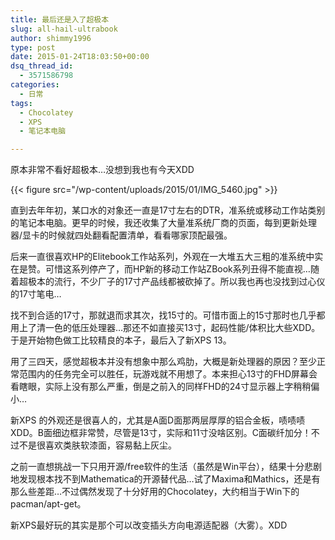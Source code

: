 ```yaml
---
title: 最后还是入了超极本
slug: all-hail-ultrabook
author: shimmy1996
type: post
date: 2015-01-24T18:03:50+00:00
dsq_thread_id:
  - 3571586798
categories:
  - 日常
tags:
  - Chocolatey
  - XPS
  - 笔记本电脑

---
```

原本非常不看好超极本&#8230;没想到我也有今天XDD

{{< figure src="/wp-content/uploads/2015/01/IMG_5460.jpg" >}}

直到去年年初，某口水的对象还一直是17寸左右的DTR，准系统或移动工作站类别的笔记本电脑。更早的时候，我还收集了大量准系统厂商的页面，每到更新处理器/显卡的时候就四处翻看配置清单，看看哪家顶配最强。

后来一直很喜欢HP的Elitebook工作站系列，外观在一大堆五大三粗的准系统中实在是赞。可惜这系列停产了，而HP新的移动工作站ZBook系列丑得不能直视&#8230;随着超极本的流行，不少厂子的17寸产品线都被砍掉了。所以我也再也没找到过心仪的17寸笔电&#8230;

找不到合适的17寸，那就退而求其次，找15寸的。可惜市面上的15寸那时也几乎都用上了清一色的低压处理器&#8230;那还不如直接买13寸，起码性能/体积比大些XDD。于是开始物色做工比较精良的本子，最后入了新XPS 13。

用了三四天，感觉超极本并没有想象中那么鸡肋，大概是新处理器的原因？至少正常范围内的任务完全可以胜任，玩游戏就不用想了。本来担心13寸的FHD屏幕会看瞎眼，实际上没有那么严重，倒是之前入的同样FHD的24寸显示器上字稍稍偏小&#8230;

新XPS 的外观还是很喜人的，尤其是A面D面那两层厚厚的铝合金板，啧啧啧XDD。B面细边框非常赞，尽管是13寸，实际和11寸没啥区别。C面碳纤加分！不过不是很喜欢类肤软漆面，容易黏上灰尘。

之前一直想挑战一下只用开源/free软件的生活（虽然是Win平台），结果十分悲剧地发现根本找不到Mathematica的开源替代品&#8230;试了Maxima和Mathics，还是有那么些差距&#8230;不过偶然发现了十分好用的Chocolatey，大约相当于Win下的pacman/apt-get。

新XPS最好玩的其实是那个可以改变插头方向电源适配器（大雾）。XDD
